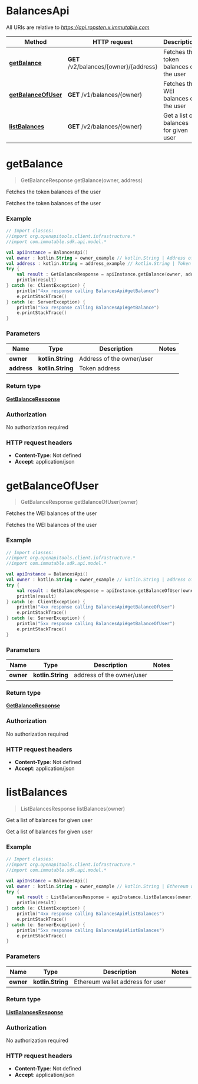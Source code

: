 # BalancesApi

All URIs are relative to *https://api.ropsten.x.immutable.com*

Method | HTTP request | Description
------------- | ------------- | -------------
[**getBalance**](BalancesApi.md#getBalance) | **GET** /v2/balances/{owner}/{address} | Fetches the token balances of the user
[**getBalanceOfUser**](BalancesApi.md#getBalanceOfUser) | **GET** /v1/balances/{owner} | Fetches the WEI balances of the user
[**listBalances**](BalancesApi.md#listBalances) | **GET** /v2/balances/{owner} | Get a list of balances for given user


<a name="getBalance"></a>
# **getBalance**
> GetBalanceResponse getBalance(owner, address)

Fetches the token balances of the user

Fetches the token balances of the user

### Example
```kotlin
// Import classes:
//import org.openapitools.client.infrastructure.*
//import com.immutable.sdk.api.model.*

val apiInstance = BalancesApi()
val owner : kotlin.String = owner_example // kotlin.String | Address of the owner/user
val address : kotlin.String = address_example // kotlin.String | Token address
try {
    val result : GetBalanceResponse = apiInstance.getBalance(owner, address)
    println(result)
} catch (e: ClientException) {
    println("4xx response calling BalancesApi#getBalance")
    e.printStackTrace()
} catch (e: ServerException) {
    println("5xx response calling BalancesApi#getBalance")
    e.printStackTrace()
}
```

### Parameters

Name | Type | Description  | Notes
------------- | ------------- | ------------- | -------------
 **owner** | **kotlin.String**| Address of the owner/user |
 **address** | **kotlin.String**| Token address |

### Return type

[**GetBalanceResponse**](GetBalanceResponse.md)

### Authorization

No authorization required

### HTTP request headers

 - **Content-Type**: Not defined
 - **Accept**: application/json

<a name="getBalanceOfUser"></a>
# **getBalanceOfUser**
> GetBalanceResponse getBalanceOfUser(owner)

Fetches the WEI balances of the user

Fetches the WEI balances of the user

### Example
```kotlin
// Import classes:
//import org.openapitools.client.infrastructure.*
//import com.immutable.sdk.api.model.*

val apiInstance = BalancesApi()
val owner : kotlin.String = owner_example // kotlin.String | address of the owner/user
try {
    val result : GetBalanceResponse = apiInstance.getBalanceOfUser(owner)
    println(result)
} catch (e: ClientException) {
    println("4xx response calling BalancesApi#getBalanceOfUser")
    e.printStackTrace()
} catch (e: ServerException) {
    println("5xx response calling BalancesApi#getBalanceOfUser")
    e.printStackTrace()
}
```

### Parameters

Name | Type | Description  | Notes
------------- | ------------- | ------------- | -------------
 **owner** | **kotlin.String**| address of the owner/user |

### Return type

[**GetBalanceResponse**](GetBalanceResponse.md)

### Authorization

No authorization required

### HTTP request headers

 - **Content-Type**: Not defined
 - **Accept**: application/json

<a name="listBalances"></a>
# **listBalances**
> ListBalancesResponse listBalances(owner)

Get a list of balances for given user

Get a list of balances for given user

### Example
```kotlin
// Import classes:
//import org.openapitools.client.infrastructure.*
//import com.immutable.sdk.api.model.*

val apiInstance = BalancesApi()
val owner : kotlin.String = owner_example // kotlin.String | Ethereum wallet address for user
try {
    val result : ListBalancesResponse = apiInstance.listBalances(owner)
    println(result)
} catch (e: ClientException) {
    println("4xx response calling BalancesApi#listBalances")
    e.printStackTrace()
} catch (e: ServerException) {
    println("5xx response calling BalancesApi#listBalances")
    e.printStackTrace()
}
```

### Parameters

Name | Type | Description  | Notes
------------- | ------------- | ------------- | -------------
 **owner** | **kotlin.String**| Ethereum wallet address for user |

### Return type

[**ListBalancesResponse**](ListBalancesResponse.md)

### Authorization

No authorization required

### HTTP request headers

 - **Content-Type**: Not defined
 - **Accept**: application/json

